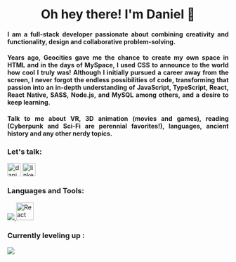<h1 align="center">Oh hey there! I'm Daniel 👋</h1>

<h4 align="justify"> I am a full-stack developer passionate about combining creativity and functionality, design and collaborative problem-solving.</h4>
<h4 align="justify"> Years ago, Geocities gave me the chance to create my own space in HTML and in the days of MySpace, I used CSS to announce to the world how cool I truly was! Although I initially pursued a career away from the screen, I never forgot the endless possibilities of code, transforming that passion into an in-depth understanding of JavaScript, TypeScript, React, React Native, SASS, Node.js, and MySQL among others, and a desire to keep learning.</h4>
<h4 align="justify">Talk to me about VR, 3D animation (movies and games), reading (Cyberpunk and Sci-Fi are perennial favorites!), languages, ancient history and any other nerdy topics.</h4>
<h3 align="left">Let's talk: </h3>
<a href="mailto:danieljgarcia101@gmail.com" target="blank" rel="noreferrer"><img align="center" src="https://freesvg.org/img/Mail-Icon-White-on-Grey.png" alt="danieljgarcia101@gmail.com" height="30" width="30" /></a>
<a href="https://linkedin.com/in/danielbutincode" target="blank" rel="noreferrer"><img align="center" src="https://raw.githubusercontent.com/rahuldkjain/github-profile-readme-generator/master/src/images/icons/Social/linked-in-alt.svg" alt="linkedin.com/in/danielbutincode" height="30" width="30" /></a>
<br>

<h3 align="left">Languages and Tools:</h3>
<p align="left">
  <a href="https://skillicons.dev">
    <img src="https://skillicons.dev/icons?i=html,css,sass,js,ts,react,nodejs,express,apollo,graphql,mysql,babel,bash,git,github,gradle,jest,materialui,mongodb,nextjs,photoshop,postgres,postman,redux,regex,supabase,vscode" />
  </a><a href="https://reactnative.dev/"> <img src="https://raw.githubusercontent.com/kristerkari/react-native-svg-transformer/HEAD/images/react-native-logo.png" alt="React Native" width="40" height="40"/></a>
</p>

<h3 align="left"> Currently leveling up :</h3>
<p align="left">
  <a href="https://skillicons.dev">
    <img src="https://skillicons.dev/icons?i=kotlin,py,swift,threejs" />
  </a>
</p>

<!--
**danielj-84/danielj-84** is a ✨ _special_ ✨ repository because its `README.md` (this file) appears on your GitHub profile.

Here are some ideas to get you started:

- 🔭 I’m currently working on ...
- 🌱 I’m currently learning ...
- 👯 I’m looking to collaborate on ...
- 🤔 I’m looking for help with ...
- 💬 Ask me about ...
- 📫 How to reach me: ...
- 😄 Pronouns: ...
- ⚡ Fun fact: ...
-->
